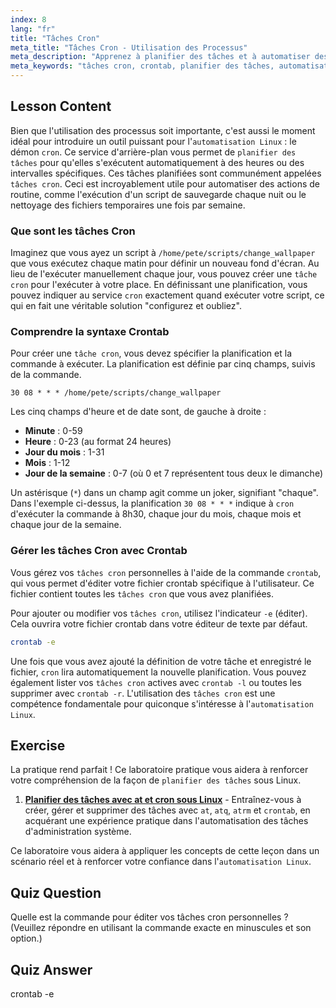 ```yaml
---
index: 8
lang: "fr"
title: "Tâches Cron"
meta_title: "Tâches Cron - Utilisation des Processus"
meta_description: "Apprenez à planifier des tâches et à automatiser des scripts sous Linux avec les tâches cron. Ce guide couvre la syntaxe crontab, les commandes essentielles comme crontab -e, et des exemples pratiques pour débutants."
meta_keywords: "tâches cron, crontab, planifier des tâches, automatisation Linux, commandes Linux, Linux débutant, tutoriel Linux, crontab -e, cron"
---
```


## Lesson Content

Bien que l'utilisation des processus soit importante, c'est aussi le moment idéal pour introduire un outil puissant pour l'`automatisation Linux` : le démon `cron`. Ce service d'arrière-plan vous permet de `planifier des tâches` pour qu'elles s'exécutent automatiquement à des heures ou des intervalles spécifiques. Ces tâches planifiées sont communément appelées `tâches cron`. Ceci est incroyablement utile pour automatiser des actions de routine, comme l'exécution d'un script de sauvegarde chaque nuit ou le nettoyage des fichiers temporaires une fois par semaine.

### Que sont les tâches Cron

Imaginez que vous ayez un script à `/home/pete/scripts/change_wallpaper` que vous exécutez chaque matin pour définir un nouveau fond d'écran. Au lieu de l'exécuter manuellement chaque jour, vous pouvez créer une `tâche cron` pour l'exécuter à votre place. En définissant une planification, vous pouvez indiquer au service `cron` exactement quand exécuter votre script, ce qui en fait une véritable solution "configurez et oubliez".

### Comprendre la syntaxe Crontab

Pour créer une `tâche cron`, vous devez spécifier la planification et la commande à exécuter. La planification est définie par cinq champs, suivis de la commande.

```plaintext
30 08 * * * /home/pete/scripts/change_wallpaper
```

Les cinq champs d'heure et de date sont, de gauche à droite :

- **Minute** : 0-59
- **Heure** : 0-23 (au format 24 heures)
- **Jour du mois** : 1-31
- **Mois** : 1-12
- **Jour de la semaine** : 0-7 (où 0 et 7 représentent tous deux le dimanche)

Un astérisque (`*`) dans un champ agit comme un joker, signifiant "chaque". Dans l'exemple ci-dessus, la planification `30 08 * * *` indique à `cron` d'exécuter la commande à 8h30, chaque jour du mois, chaque mois et chaque jour de la semaine.

### Gérer les tâches Cron avec Crontab

Vous gérez vos `tâches cron` personnelles à l'aide de la commande `crontab`, qui vous permet d'éditer votre fichier crontab spécifique à l'utilisateur. Ce fichier contient toutes les `tâches cron` que vous avez planifiées.

Pour ajouter ou modifier vos `tâches cron`, utilisez l'indicateur `-e` (éditer). Cela ouvrira votre fichier crontab dans votre éditeur de texte par défaut.

```bash
crontab -e
```

Une fois que vous avez ajouté la définition de votre tâche et enregistré le fichier, `cron` lira automatiquement la nouvelle planification. Vous pouvez également lister vos `tâches cron` actives avec `crontab -l` ou toutes les supprimer avec `crontab -r`. L'utilisation des `tâches cron` est une compétence fondamentale pour quiconque s'intéresse à l'`automatisation Linux`.

## Exercise

La pratique rend parfait ! Ce laboratoire pratique vous aidera à renforcer votre compréhension de la façon de `planifier des tâches` sous Linux.

1. **[Planifier des tâches avec at et cron sous Linux](https://labex.io/fr/labs/comptia-schedule-tasks-with-at-and-cron-in-linux-590870)** - Entraînez-vous à créer, gérer et supprimer des tâches avec `at`, `atq`, `atrm` et `crontab`, en acquérant une expérience pratique dans l'automatisation des tâches d'administration système.

Ce laboratoire vous aidera à appliquer les concepts de cette leçon dans un scénario réel et à renforcer votre confiance dans l'`automatisation Linux`.

## Quiz Question

Quelle est la commande pour éditer vos tâches cron personnelles ? (Veuillez répondre en utilisant la commande exacte en minuscules et son option.)

## Quiz Answer

crontab -e
